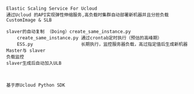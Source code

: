     Elastic Scaling Service For Ucloud
    通过Ucloud 的API实现弹性伸缩服务,高负载时集群自动部署新机器并且分担负载
    CustomImage & SLB

    slaver的自动复制 （Doing）create_same_instance.py
        create_same_instance.py 通过crontab定时执行（预估的高峰期）
        ESS.py                  长期执行，监控服务器负载，高过指定值后生成新机器
    Master与 slaver
    负载监控
    slaver生成后自动加入ULB



    基于原Ucloud Python SDK 